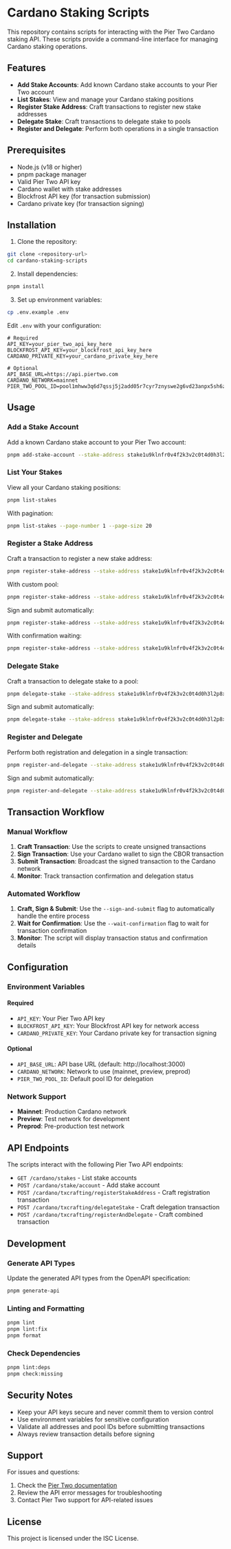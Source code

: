 # Cardano Staking Scripts

This repository contains scripts for interacting with the Pier Two Cardano staking API. These scripts provide a command-line interface for managing Cardano staking operations.

## Features

- **Add Stake Accounts**: Add known Cardano stake accounts to your Pier Two account
- **List Stakes**: View and manage your Cardano staking positions
- **Register Stake Address**: Craft transactions to register new stake addresses
- **Delegate Stake**: Craft transactions to delegate stake to pools
- **Register and Delegate**: Perform both operations in a single transaction

## Prerequisites

- Node.js (v18 or higher)
- pnpm package manager
- Valid Pier Two API key
- Cardano wallet with stake addresses
- Blockfrost API key (for transaction submission)
- Cardano private key (for transaction signing)

## Installation

1. Clone the repository:
```bash
git clone <repository-url>
cd cardano-staking-scripts
```

2. Install dependencies:
```bash
pnpm install
```

3. Set up environment variables:
```bash
cp .env.example .env
```

Edit `.env` with your configuration:
```env
# Required
API_KEY=your_pier_two_api_key_here
BLOCKFROST_API_KEY=your_blockfrost_api_key_here
CARDANO_PRIVATE_KEY=your_cardano_private_key_here

# Optional
API_BASE_URL=https://api.piertwo.com
CARDANO_NETWORK=mainnet
PIER_TWO_POOL_ID=pool1mhww3q6d7qssj5j2add05r7cyr7znyswe2g6vd23anpx5sh6z8d
```

## Usage

### Add a Stake Account

Add a known Cardano stake account to your Pier Two account:

```bash
pnpm add-stake-account --stake-address stake1u9klnfr0v4f2k3v2c0t4d0h3l2p8x9q6r7s8t9u0v1w2x3y4z5a6b7c8d9e0f --reference "My Fund" --label "Balance Sheet Stake"
```

### List Your Stakes

View all your Cardano staking positions:

```bash
pnpm list-stakes
```

With pagination:
```bash
pnpm list-stakes --page-number 1 --page-size 20
```

### Register a Stake Address

Craft a transaction to register a new stake address:

```bash
pnpm register-stake-address --stake-address stake1u9klnfr0v4f2k3v2c0t4d0h3l2p8x9q6r7s8t9u0v1w2x3y4z5a6b7c8d9e0f
```

With custom pool:
```bash
pnpm register-stake-address --stake-address stake1u9klnfr0v4f2k3v2c0t4d0h3l2p8x9q6r7s8t9u0v1w2x3y4z5a6b7c8d9e0f --pool-id pool1abc123...
```

Sign and submit automatically:
```bash
pnpm register-stake-address --stake-address stake1u9klnfr0v4f2k3v2c0t4d0h3l2p8x9q6r7s8t9u0v1w2x3y4z5a6b7c8d9e0f --sign-and-submit
```

With confirmation waiting:
```bash
pnpm register-stake-address --stake-address stake1u9klnfr0v4f2k3v2c0t4d0h3l2p8x9q6r7s8t9u0v1w2x3y4z5a6b7c8d9e0f --sign-and-submit --wait-confirmation
```

### Delegate Stake

Craft a transaction to delegate stake to a pool:

```bash
pnpm delegate-stake --stake-address stake1u9klnfr0v4f2k3v2c0t4d0h3l2p8x9q6r7s8t9u0v1w2x3y4z5a6b7c8d9e0f
```

Sign and submit automatically:
```bash
pnpm delegate-stake --stake-address stake1u9klnfr0v4f2k3v2c0t4d0h3l2p8x9q6r7s8t9u0v1w2x3y4z5a6b7c8d9e0f --sign-and-submit
```

### Register and Delegate

Perform both registration and delegation in a single transaction:

```bash
pnpm register-and-delegate --stake-address stake1u9klnfr0v4f2k3v2c0t4d0h3l2p8x9q6r7s8t9u0v1w2x3y4z5a6b7c8d9e0f
```

Sign and submit automatically:
```bash
pnpm register-and-delegate --stake-address stake1u9klnfr0v4f2k3v2c0t4d0h3l2p8x9q6r7s8t9u0v1w2x3y4z5a6b7c8d9e0f --sign-and-submit
```

## Transaction Workflow

### Manual Workflow
1. **Craft Transaction**: Use the scripts to create unsigned transactions
2. **Sign Transaction**: Use your Cardano wallet to sign the CBOR transaction
3. **Submit Transaction**: Broadcast the signed transaction to the Cardano network
4. **Monitor**: Track transaction confirmation and delegation status

### Automated Workflow
1. **Craft, Sign & Submit**: Use the `--sign-and-submit` flag to automatically handle the entire process
2. **Wait for Confirmation**: Use the `--wait-confirmation` flag to wait for transaction confirmation
3. **Monitor**: The script will display transaction status and confirmation details

## Configuration

### Environment Variables

#### Required
- `API_KEY`: Your Pier Two API key
- `BLOCKFROST_API_KEY`: Your Blockfrost API key for network access
- `CARDANO_PRIVATE_KEY`: Your Cardano private key for transaction signing

#### Optional
- `API_BASE_URL`: API base URL (default: http://localhost:3000)
- `CARDANO_NETWORK`: Network to use (mainnet, preview, preprod)
- `PIER_TWO_POOL_ID`: Default pool ID for delegation

### Network Support

- **Mainnet**: Production Cardano network
- **Preview**: Test network for development
- **Preprod**: Pre-production test network

## API Endpoints

The scripts interact with the following Pier Two API endpoints:

- `GET /cardano/stakes` - List stake accounts
- `POST /cardano/stake/account` - Add stake account
- `POST /cardano/txcrafting/registerStakeAddress` - Craft registration transaction
- `POST /cardano/txcrafting/delegateStake` - Craft delegation transaction
- `POST /cardano/txcrafting/registerAndDelegate` - Craft combined transaction

## Development

### Generate API Types

Update the generated API types from the OpenAPI specification:

```bash
pnpm generate-api
```

### Linting and Formatting

```bash
pnpm lint
pnpm lint:fix
pnpm format
```

### Check Dependencies

```bash
pnpm lint:deps
pnpm check:missing
```

## Security Notes

- Keep your API keys secure and never commit them to version control
- Use environment variables for sensitive configuration
- Validate all addresses and pool IDs before submitting transactions
- Always review transaction details before signing

## Support

For issues and questions:

1. Check the [Pier Two documentation](https://docs.piertwo.com)
2. Review the API error messages for troubleshooting
3. Contact Pier Two support for API-related issues

## License

This project is licensed under the ISC License.
